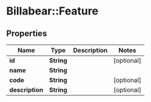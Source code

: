 # Billabear::Feature

## Properties
Name | Type | Description | Notes
------------ | ------------- | ------------- | -------------
**id** | **String** |  | [optional] 
**name** | **String** |  | 
**code** | **String** |  | [optional] 
**description** | **String** |  | [optional] 

